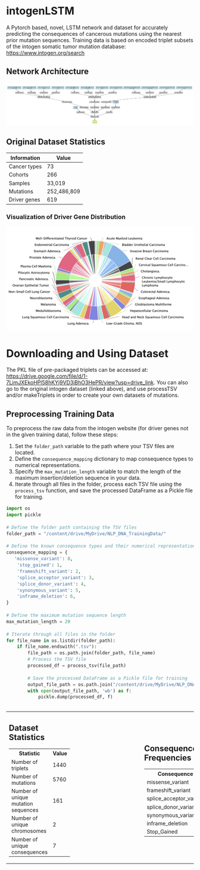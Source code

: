 # intogenLSTM
A Pytorch based, novel, LSTM network and dataset for accurately predicting the consequences of cancerous mutations using the nearest prior mutation sequences. Training data is based on encoded triplet subsets of the intogen somatic tumor mutation database: https://www.intogen.org/search

## Network Architecture
![](https://github.com/kbansal98/intogenLSTM/blob/main/modelJPG.jpg)

## Original Dataset Statistics
| Information     | Value        |
|-----------------|--------------|
| Cancer types    | 73           |
| Cohorts         | 266          |
| Samples         | 33,019       |
| Mutations       | 252,486,809  |
| Driver genes    | 619          |

### Visualization of Driver Gene Distribution
![From intogen](https://github.com/kbansal98/intogenLSTM/blob/main/intogenGRaph.jpg)

<table>
  <tr>
    <td style="padding-right: 100px;">
      <h2>Dataset Statistics</h2>
      <table>
        <tr>
          <th>Statistic</th>
          <th>Value</th>
        </tr>
        <tr>
          <td>Number of triplets</td>
          <td>1440</td>
        </tr>
        <tr>
          <td>Number of mutations</td>
          <td>5760</td>
        </tr>
        <tr>
          <td>Number of unique mutation sequences</td>
          <td>161</td>
        </tr>
        <tr>
          <td>Number of unique chromosomes</td>
          <td>2</td>
        </tr>
        <tr>
          <td>Number of unique consequences</td>
          <td>7</td>
        </tr>
      </table>
    </td>
<td style="padding-left: 100px;">
  <h2>Consequence Frequencies</h2>
  <table>
    <tr>
      <th>Consequence</th>
      <th>Frequency</th>
    </tr>
    <tr>
      <td>missense_variant</td>
      <td style="background-color: #f0f0f0">653</td>
    </tr>
    <tr>
      <td>frameshift_variant</td>
      <td style="background-color: #f0f0f0">317</td>
    </tr>
    <tr>
      <td>splice_acceptor_variant</td>
      <td style="background-color: #f0f0f0">36</td>
    </tr>
    <tr>
      <td>splice_donor_variant</td>
      <td style="background-color: #f0f0f0">13</td>
    </tr>
    <tr>
      <td>synonymous_variant</td>
      <td style="background-color: #f0f0f0">150</td>
    </tr>
    <tr>
      <td>inframe_deletion</td>
      <td style="background-color: #f0f0f0">55</td>
    </tr>
    <tr>
      <td>Stop_Gained</td>
      <td style="background-color: #f0f0f0">216</td>
    </tr>
  </table>
</td>
    
# Downloading and Using Dataset
The PKL file of pre-packaged triplets can be accessed at: https://drive.google.com/file/d/1-7LimJXEkoHPl58hKYj9VD3iBhO3HePR/view?usp=drive_link. You can also go to the original intogen dataset (linked above), and use processTSV and/or makeTriplets in order to create your own datasets of mutations.

## Preprocessing Training Data

To preprocess the raw data from the intogen website (for driver genes not in the given training data), follow these steps:

1. Set the `folder_path` variable to the path where your TSV files are located.
2. Define the `consequence_mapping` dictionary to map consequence types to numerical representations.
3. Specify the `max_mutation_length` variable to match the length of the maximum insertion/deletion sequence in your data.
4. Iterate through all files in the folder, process each TSV file using the `process_tsv` function, and save the processed DataFrame as a Pickle file for training.

```python
import os
import pickle

# Define the folder path containing the TSV files
folder_path = "/content/drive/MyDrive/NLP_DNA_TrainingData/"

# Define the known consequence types and their numerical representations
consequence_mapping = {
   'missense_variant': 0,
    'stop_gained': 1,
    'frameshift_variant': 2,
    'splice_acceptor_variant': 3,
    'splice_donor_variant': 4,
    'synonymous_variant': 5,
    'inframe_deletion': 6,
}

# Define the maximum mutation sequence length
max_mutation_length = 20  

# Iterate through all files in the folder
for file_name in os.listdir(folder_path):
    if file_name.endswith(".tsv"):
        file_path = os.path.join(folder_path, file_name)
        # Process the TSV file
        processed_df = process_tsv(file_path)

        # Save the processed DataFrame as a Pickle file for training
        output_file_path = os.path.join("/content/drive/MyDrive/NLP_DNA_PKLs", f"{file_name[:-4]}.pkl")
        with open(output_file_path, 'wb') as f:
            pickle.dump(processed_df, f)


